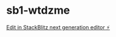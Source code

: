 # sb1-wtdzme

[Edit in StackBlitz next generation editor ⚡️](https://stackblitz.com/~/github.com/aurthur/sb1-wtdzme)